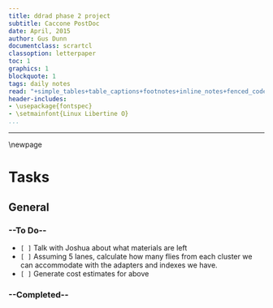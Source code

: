 ```yaml
---
title: ddrad phase 2 project
subtitle: Caccone PostDoc
date: April, 2015
author: Gus Dunn
documentclass: scrartcl
classoption: letterpaper
toc: 1
graphics: 1
blockquote: 1
tags: daily notes
read: "+simple_tables+table_captions+footnotes+inline_notes+fenced_code_blocks+fenced_code_attributes+fancy_lists+definition_lists+superscript+subscript+tex_math_dollars"
header-includes: 
- \usepackage{fontspec}
- \setmainfont{Linux Libertine O}
...
```



------------------------------------------

\newpage

# Tasks #

## General ##
### --To Do-- ###

- `[ ]` Talk with Joshua about what materials are left
- `[ ]` Assuming 5 lanes, calculate how many flies from each cluster we can accommodate with the adapters and indexes we have.
- `[ ]` Generate cost estimates for above



### --Completed-- ###




